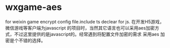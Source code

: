 # wxgame-aes
for weixin game encrypt config file.include ts declear for js.
在开发H5游戏，微信游戏等客户端为javascript 的项目时，当然其它语言也可以采用aes加密方式，不过这里提供的是javascript的。经常遇到将配置文件加密的需求
采用aes 加密是个不错的选择。
